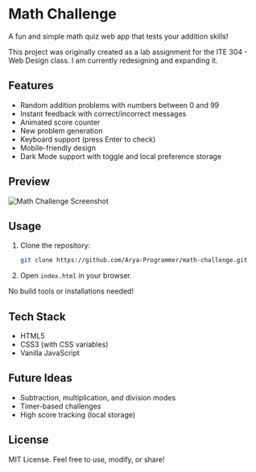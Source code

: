 # Math Challenge

A fun and simple math quiz web app that tests your addition skills!

This project was originally created as a lab assignment for the ITE 304 - Web Design class. I am currently redesigning and expanding it.

## Features

* Random addition problems with numbers between 0 and 99
* Instant feedback with correct/incorrect messages
* Animated score counter
* New problem generation
* Keyboard support (press Enter to check)
* Mobile-friendly design
* Dark Mode support with toggle and local preference storage

## Preview

![Math Challenge Screenshot](screenshot.png)

## Usage

1. Clone the repository:

   ```bash
   git clone https://github.com/Arya-Programmer/math-challenge.git
   ```

2. Open `index.html` in your browser.

No build tools or installations needed!

## Tech Stack

* HTML5
* CSS3 (with CSS variables)
* Vanilla JavaScript

## Future Ideas

* Subtraction, multiplication, and division modes
* Timer-based challenges
* High score tracking (local storage)

## License

MIT License. Feel free to use, modify, or share!


